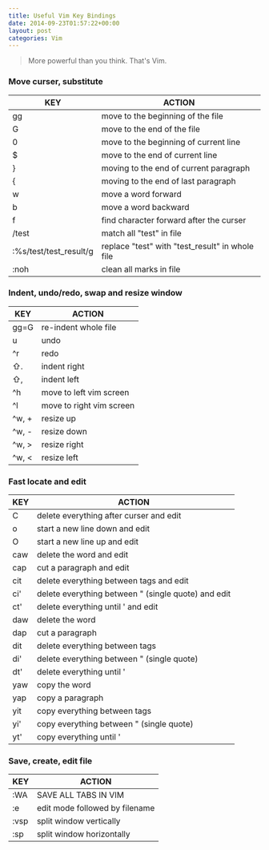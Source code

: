 ```yaml
---
title: Useful Vim Key Bindings
date: 2014-09-23T01:57:22+00:00
layout: post
categories: Vim
---
```


> More powerful than you think. That's Vim.

### Move curser, substitute

| KEY | ACTION |
| --- | ------ |
| gg | move to the beginning of the file |
| G | move to the end of the file |
| 0 | move to the beginning of current line |
| $ | move to the end of current line |
| } | moving to the end of current paragraph |
| { | moving to the end of last paragraph |
| w | move a word forward |
| b | move a word backward |
| f | find character forward after the curser |
| /test | match all "test" in file |
| :%s/test/test_result/g | replace "test" with "test_result" in whole file |
| :noh | clean all marks in file |

### Indent, undo/redo, swap and resize window

| KEY | ACTION |
| --- | ------ |
| gg=G | re-indent whole file |
| u | undo |
| ^r | redo |
| ⇧. | indent right |
| ⇧, | indent left |
| ^h | move to left vim screen |
| ^l | move to right vim screen |
| ^w, + | resize up |
| ^w, - | resize down |
| ^w, > | resize right |
| ^w, < | resize left |

### Fast locate and edit

| KEY | ACTION |
| --- | ------ |
| C | delete everything after curser and edit |
| o | start a new line down and edit |
| O | start a new line up and edit |
| caw | delete the word and edit |
| cap | cut a paragraph and edit |
| cit | delete everything between tags and edit |
| ci' | delete everything between " (single quote) and edit |
| ct' | delete everything until ' and edit |
| daw | delete the word |
| dap | cut a paragraph |
| dit | delete everything between tags |
| di' | delete everything between " (single quote) |
| dt' | delete everything until ' |
| yaw | copy the word |
| yap | copy a paragraph |
| yit | copy everything between tags |
| yi' | copy everything between " (single quote) |
| yt' | copy everything until ' |

### Save, create, edit file

| KEY | ACTION |
| --- | ------ |
| :WA | SAVE ALL TABS IN VIM |
| :e | edit mode followed by filename |
| :vsp | split window vertically |
| :sp | split window horizontally |
